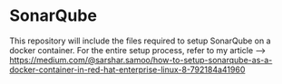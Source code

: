 # SonarQube
This repository will include the files required to setup SonarQube on a docker container.
For the entire setup process, refer to my article --> https://medium.com/@sarshar.samoo/how-to-setup-sonarqube-as-a-docker-container-in-red-hat-enterprise-linux-8-792184a41960
